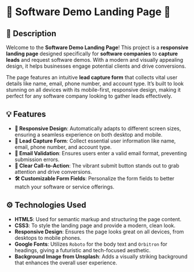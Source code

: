 # 🌟 Software Demo Landing Page 🚀

## 📜 Description
Welcome to the **Software Demo Landing Page**! This project is a **responsive landing page** designed specifically for **software companies** to **capture leads** and request software demos. With a modern and visually appealing design, it helps businesses engage potential clients and drive conversions.

The page features an intuitive **lead capture form** that collects vital user details like name, email, phone number, and account type. It’s built to look stunning on all devices with its mobile-first, responsive design, making it perfect for any software company looking to gather leads effectively.

## 💡 Features
- **📱 Responsive Design**: Automatically adapts to different screen sizes, ensuring a seamless experience on both desktop and mobile.
- **📝 Lead Capture Form**: Collect essential user information like name, email, phone number, and account type.
- **📧 Email Validation**: Ensures users enter a valid email format, preventing submission errors.
- **🎯 Clear Call-to-Action**: The vibrant submit button stands out to grab attention and drive conversions.
- **🛠️ Customizable Form Fields**: Personalize the form fields to better match your software or service offerings.

## ⚙️ Technologies Used
- **HTML5**: Used for semantic markup and structuring the page content.
- **CSS3**: To style the landing page and provide a modern, clean look.
- **Responsive Design**: Ensures the page looks great on all devices, from desktops to mobile phones.
- **Google Fonts**: Utilizes `Roboto` for the body text and `Orbitron` for headings, giving a futuristic and tech-focused aesthetic.
- **Background Image from Unsplash**: Adds a visually striking background that enhances the overall user experience.
